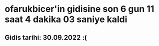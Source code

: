 # ofarukbicer'in gidisine son 6 gun 11 saat 4 dakika 03 saniye kaldi

## Gidis tarihi: 30.09.2022 :(